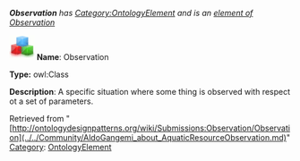 ___Observation__ has [Category:OntologyElement](../../Category/OntologyElement.md "Category:OntologyElement") and is an [element of](../../Property/ElementOf.md "Property:ElementOf") [Observation](../../Submissions/Observation.md "Submissions:Observation")_


  




[![Class](../../images/thumb/2/27/Class.gif/45px-Class.gif)](../../Image/Class.gif.md "Class")
__Name__: Observation 


__Type:__ owl:Class 


__Description__: A specific situation where some thing is observed with respect ot a set of parameters. 





Retrieved from "[http://ontologydesignpatterns.org/wiki/Submissions:Observation/Observation](../../Community/AldoGangemi_about_AquaticResourceObservation.md)"
 [Category](http://ontologydesignpatterns.org/wiki/Special:Categories "Special:Categories"): [OntologyElement](../../Category/OntologyElement.md "Category:OntologyElement")